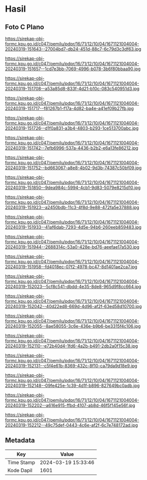 # Hasil

## Foto C Plano

https://sirekap-obj-formc.kpu.go.id/c047/pemilu/pdpr/16/71/12/10/04/1671121004004-20240319-151643--27004bd7-db24-451d-88c7-6c79d3c3df63.jpg

https://sirekap-obj-formc.kpu.go.id/c047/pemilu/pdpr/16/71/12/10/04/1671121004004-20240319-151657--1cd7e3bb-7069-4996-b078-3b6f80bbaa90.jpg

https://sirekap-obj-formc.kpu.go.id/c047/pemilu/pdpr/16/71/12/10/04/1671121004004-20240319-151708--a53a85d8-833f-4d21-b10c-083c540951d3.jpg

https://sirekap-obj-formc.kpu.go.id/c047/pemilu/pdpr/16/71/12/10/04/1671121004004-20240319-151717--f81267b1-f17a-4d82-ba4e-a41ef09b27fb.jpg

https://sirekap-obj-formc.kpu.go.id/c047/pemilu/pdpr/16/71/12/10/04/1671121004004-20240319-151726--d1f0a831-a3b4-4803-b293-1ce513700abc.jpg

https://sirekap-obj-formc.kpu.go.id/c047/pemilu/pdpr/16/71/12/10/04/1671121004004-20240319-151742--7efb6996-537a-4436-b2b2-e6a13fe86212.jpg

https://sirekap-obj-formc.kpu.go.id/c047/pemilu/pdpr/16/71/12/10/04/1671121004004-20240319-151752--bd663067-a8e8-4b02-9d3b-74387c50bf09.jpg

https://sirekap-obj-formc.kpu.go.id/c047/pemilu/pdpr/16/71/12/10/04/1671121004004-20240319-151850--9dea984c-5994-4cb1-9d83-5079e8215d10.jpg

https://sirekap-obj-formc.kpu.go.id/c047/pemilu/pdpr/16/71/12/10/04/1671121004004-20240319-151923--a2450bdb-11c3-4f8d-9e88-472fa5e37888.jpg

https://sirekap-obj-formc.kpu.go.id/c047/pemilu/pdpr/16/71/12/10/04/1671121004004-20240319-151933--41af6dab-7293-4d5e-94b6-260eeb859483.jpg

https://sirekap-obj-formc.kpu.go.id/c047/pemilu/pdpr/16/71/12/10/04/1671121004004-20240319-151944--2688314c-53a0-428e-bd76-aeefae17a530.jpg

https://sirekap-obj-formc.kpu.go.id/c047/pemilu/pdpr/16/71/12/10/04/1671121004004-20240319-151958--fd4018ec-07f2-4978-bc47-8d1401ae2ca7.jpg

https://sirekap-obj-formc.kpu.go.id/c047/pemilu/pdpr/16/71/12/10/04/1671121004004-20240319-152023--5cf8c541-dbdd-4e35-8de8-965d9f8cc664.jpg

https://sirekap-obj-formc.kpu.go.id/c047/pemilu/pdpr/16/71/12/10/04/1671121004004-20240319-152042--40d22ed8-669d-4d96-af2f-63ed58d10700.jpg

https://sirekap-obj-formc.kpu.go.id/c047/pemilu/pdpr/16/71/12/10/04/1671121004004-20240319-152055--8ae58055-3c6e-436e-b9b6-be3315f4c106.jpg

https://sirekap-obj-formc.kpu.go.id/c047/pemilu/pdpr/16/71/12/10/04/1671121004004-20240319-152110--e72b40d4-1fd6-4a2b-b491-2db2a0f15c38.jpg

https://sirekap-obj-formc.kpu.go.id/c047/pemilu/pdpr/16/71/12/10/04/1671121004004-20240319-152131--c5f4e61b-8369-432c-8f10-ca79da9d18e9.jpg

https://sirekap-obj-formc.kpu.go.id/c047/pemilu/pdpr/16/71/12/10/04/1671121004004-20240319-152148--09fe425e-1c39-4d1f-b896-827649bc0adb.jpg

https://sirekap-obj-formc.kpu.go.id/c047/pemilu/pdpr/16/71/12/10/04/1671121004004-20240319-152202--a616e915-ffbd-4107-ab8d-46f5f145e56f.jpg

https://sirekap-obj-formc.kpu.go.id/c047/pemilu/pdpr/16/71/12/10/04/1671121004004-20240319-152212--49c75def-0443-4c6e-af2f-6c7e748172ad.jpg


## Metadata

| Key        | Value               |
| ---------- | ------------------- |
| Time Stamp | 2024-03-19 15:33:46 |
| Kode Dapil | 1601                |



